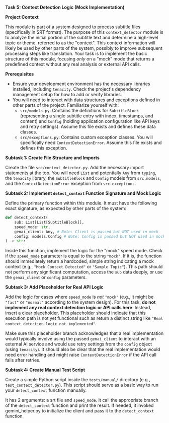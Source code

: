 **Task 5: Context Detection Logic (Mock Implementation)**

**Project Context**

This module is part of a system designed to process subtitle files (specifically in SRT format). The purpose of this `context_detector` module is to analyze the initial portion of the subtitle text and determine a high-level topic or theme, referred to as the "context". This context information will likely be used by other parts of the system, possibly to improve subsequent processing steps like translation. Your task is to implement the basic structure of this module, focusing *only* on a "mock" mode that returns a predefined context without any real analysis or external API calls.

**Prerequisites**

*   Ensure your development environment has the necessary libraries installed, including `tenacity`. Check the project's dependency management setup for how to add or verify libraries.
*   You will need to interact with data structures and exceptions defined in other parts of the project. Familiarize yourself with:
    *   `src/models.py`: Contains the definitions for `SubtitleBlock` (representing a single subtitle entry with index, timestamps, and content) and `Config` (holding application configuration like API keys and retry settings). Assume this file exists and defines these data classes.
    *   `src/exceptions.py`: Contains custom exception classes. You will specifically need `ContextDetectionError`. Assume this file exists and defines this exception.

**Subtask 1: Create File Structure and Imports**

Create the file `src/context_detector.py`. Add the necessary import statements at the top. You will need `List` and potentially `Any` from `typing`, the `tenacity` library, the `SubtitleBlock` and `Config` models from `src.models`, and the `ContextDetectionError` exception from `src.exceptions`.

**Subtask 2: Implement `detect_context` Function Signature and Mock Logic**

Define the primary function within this module. It must have the following exact signature, as expected by other parts of the system:

```python
def detect_context(
    sub: List[List[SubtitleBlock]],
    speed_mode: str,
    genai_client: Any, # Note: Client is passed but NOT used in mock
    config: models.Config # Note: Config is passed but NOT used in mock
) -> str:
```

Inside this function, implement the logic for the "mock" speed mode. Check if the `speed_mode` parameter is equal to the string `"mock"`. If it is, the function should immediately return a hardcoded, simple string indicating a mock context (e.g., `"Mock Context Detected"` or `"Sample Topic"`). This path should not perform any significant computation, access the `sub` data deeply, or use the `genai_client` or `config` parameters.

**Subtask 3: Add Placeholder for Real API Logic**

Add the logic for cases where `speed_mode` is *not* `"mock"` (e.g., it might be `"fast"` or `"normal"` according to the system design). For this task, **do not implement any real context detection logic or API calls here**. Instead, insert a clear placeholder. This placeholder should indicate that this execution path is not yet functional such as return a distinct string like `"Real context detection logic not implemented"`.

Make sure this placeholder branch acknowledges that a real implementation would typically involve using the passed `genai_client` to interact with an external AI service and would use retry settings from the `config` object (using `tenacity`). It should also be clear that the real implementation would need error handling and might raise `ContextDetectionError` if the API call fails after retries.

**Subtask 4: Create Manual Test Script**

Create a simple Python script inside the `tests/manual/` directory (e.g., `test_context_detector.py`). This script should serve as a basic way to run your `detect_context` function manually.

It has 2 arguments: a srt file and `speed_mode`. It call the appropriate branch of the `detect_context` function and print the result. If needed, it invoked gemini_helper.py to initialize the client and pass it to the `detect_context` function.